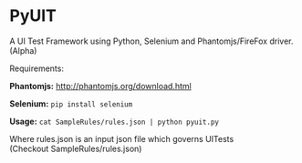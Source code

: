 PyUIT
=====

A UI Test Framework using Python, Selenium and Phantomjs/FireFox driver.(Alpha)

Requirements:

<b>Phantomjs:</b> http://phantomjs.org/download.html

<b>Selenium:</b> ```pip install selenium```

<b>Usage:</b> ```cat SampleRules/rules.json | python pyuit.py```

Where rules.json is an input json file which governs UITests<br>
(Checkout SampleRules/rules.json)